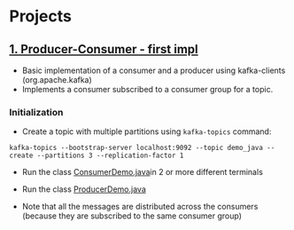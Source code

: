 # Projects

## [1. Producer-Consumer - first impl](https://github.com/mateusvictor/kafka-studies/blob/main/projects/producer-consumer)
* Basic implementation of a consumer and a producer using kafka-clients (org.apache.kafka)
* Implements a consumer subscribed to a consumer group for a topic.

### Initialization
* Create a topic with multiple partitions using ```kafka-topics``` command:
```
kafka-topics --bootstrap-server localhost:9092 --topic demo_java --create --partitions 3 --replication-factor 1
```

* Run the class [ConsumerDemo.java](https://github.com/mateusvictor/kafka-studies/blob/main/projects/producer-consumer/src/main/java/com/demo/kafka/consumer/ConsumerDemo.java)in 2 or more different terminals

* Run the class [ProducerDemo.java](https://github.com/mateusvictor/kafka-studies/blob/main/projects/producer-consumer/src/main/java/com/demo/kafka/producer/ProducerDemo.java)

* Note that all the messages are distributed across the consumers (because they are subscribed to the same consumer group)

